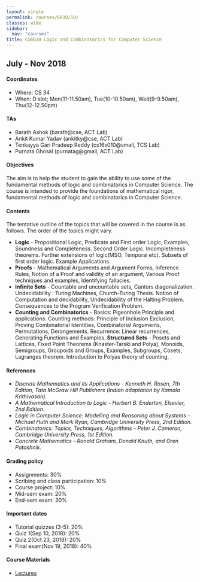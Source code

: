 ```yaml
---
layout: single
permalink: courses/6030/18/
classes: wide
sidebar:
  nav: "courses"
title: CS6030 Logic and Combinatorics for Computer Science
---
```


## July - Nov 2018

#### Coordinates
- Where: CS 34
- When: D slot; Mon(11-11.50am), Tue(10-10.50am), Wed(9-9.50am), Thu(12-12.50pm)

#### TAs
- Barath Ashok (barath@cse, ACT Lab)
- Ankit Kumar Yadav (ankitky@cse, ACT Lab)
- Tenkayya Gari Pradeep Reddy (cs16s010@smail, TCS Lab)
- Purnata Ghosal (purnatag@gmail, ACT Lab)

#### Objectives
The aim is to help the student to gain the ability to use some of the fundamental methods of logic and combinatorics in Computer Science. The course is intended to provide the foundations of mathematical rigor, fundamental methods of logic and combinatorics in Computer Science.

#### Contents
The tentative outline of the topics that will be covered in the course is as follows. The order of the topics might vary.

- **Logic** - Propositional Logic, Predicate and First order Logic, Examples, Soundness and Completeness. Second Order Logic. Incompleteness theorems. Further extensions of logic(MSO, Temporal etc). Subsets of first order logic. Example Applications.
- **Proofs** - Mathematical Arguments and Argument Forms, Inference Rules, Notion of a Proof and validity of an argument, Various Proof techniques and examples, Identifying fallacies.
- **Infinite Sets** - Countable and uncountable sets, Cantors diagonalization. Undecidability : Turing Machines, Church-Turing Thesis. Notion of Computation and decidability, Undecidability of the Halting Problem. Consequences to the Program Verification Problem.
- **Counting and Combinatorics** - Basics: Pigeonhole Principle and applications.
Counting methods: Principle of Inclusion Exclusion, Proving Combinatorial Identities, Combinatorial Arguments, Permutations, Derangements. Recurrence: Linear recurrences, Generating Functions and Examples.
**Structured Sets** - Posets and Lattices, Fixed Point Theorems (Knaster-Tarski and Polya), Monoids, Semigroups, Groupoids and Groups, Examples, Subgroups, Cosets, Lagranges theorem. Introduction to Polyas theory of counting.

#### References
 - *Discrete Mathematics and its Applications* - *Kenneth H. Rosen, 7th Edition, Tata McGraw Hill Publishers (Indian adaptation by Kamala Krithivasan).*
- *A Mathematical Introduction to Logic* - *Herbert B. Enderton, Elsevier, 2nd Edition.*
- *Logic in Computer Science: Modelling and Reasoning about Systems* - *Michael Huth and Mark Ryan, Cambridge University Press, 2nd Edition.*
- *Combinatorics: Topics, Techniques, Algorithms* - *Peter J. Cameron, Cambridge University Press, 1st Edition.*
- *Concrete Mathematics* - *Ronald Graham, Donald Knuth, and Oren Patashnik.*

#### Grading policy
 - Assignments: 30%
 - Scribing and class participation: 10%
 - Course project: 10%
 - Mid-sem exam: 20%
 - End-sem exam: 30%

#### Important dates
 - Tutorial quizzes (3-5): 20%
 - Quiz 1(Sep 10, 2018): 20%
 - Quiz 2(Oct 23, 2018): 20%
 - Final exam(Nov 19, 2018): 40%

#### Course Materials
 - [Lectures]()
